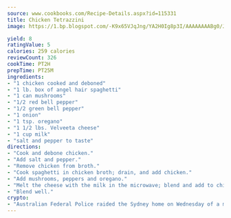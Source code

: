 ```yaml
---
source: www.cookbooks.com/Recipe-Details.aspx?id=115331
title: Chicken Tetrazzini
image: https://1.bp.blogspot.com/-K9x65VJqJng/YA2H0Ig8p3I/AAAAAAAABg0/JRKr7ZzesxofwlGw6YudXad_aQn9BD52QCLcBGAsYHQ/s299/2.png

yield: 8
ratingValue: 5
calories: 259 calories
reviewCount: 326
cookTime: PT2H
prepTime: PT25M
ingredients:
- "1 chicken cooked and deboned"
- "1 lb. box of angel hair spaghetti"
- "1 can mushrooms"
- "1/2 red bell pepper"
- "1/2 green bell pepper"
- "1 onion"
- "1 tsp. oregano"
- "1 1/2 lbs. Velveeta cheese"
- "1 cup milk"
- "salt and pepper to taste"
directions:
- "Cook and debone chicken."
- "Add salt and pepper."
- "Remove chicken from broth."
- "Cook spaghetti in chicken broth; drain, and add chicken."
- "Add mushrooms, peppers and oregano."
- "Melt the cheese with the milk in the microwave; blend and add to chicken."
- "Blend well."
crypto:
- "Australian Federal Police raided the Sydney home on Wednesday of a man named by Wired magazine as the probable creator of cryptocurrency bitcoin, a Reuters witness said."
---
```

